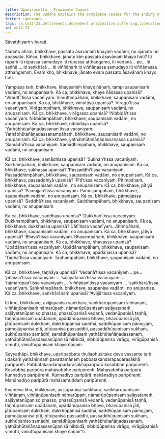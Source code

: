 ```yaml
---
title: Upanisasutta - Proximate Causes
description: The Buddha explains the proximate causes for the ending of defilements. The twelve factors leading to the ending of defilements are explained along with twelve factors that lead to suffering.
fetter: ignorance
tags: sn,sn12-21,defilements,dependent origination,suffering,liberation
id: sn12.23
---
```


Sāvatthiyaṁ viharati.

“Jānato ahaṁ, bhikkhave, passato āsavānaṁ khayaṁ vadāmi, no ajānato no apassato. Kiñca, bhikkhave, jānato kiṁ passato āsavānaṁ khayo hoti? Iti rūpaṁ iti rūpassa samudayo iti rūpassa atthaṅgamo, iti vedanā …pe… iti saññā … iti saṅkhārā … iti viññāṇaṁ iti viññāṇassa samudayo iti viññāṇassa atthaṅgamoti. Evaṁ kho, bhikkhave, jānato evaṁ passato āsavānaṁ khayo hoti.

Yampissa taṁ, bhikkhave, khayasmiṁ khaye ñāṇaṁ, tampi saupanisaṁ vadāmi, no anupanisaṁ. Kā ca, bhikkhave, khaye ñāṇassa upanisā? ‘Vimuttī’tissa vacanīyaṁ. Vimuttimpāhaṁ, bhikkhave, saupanisaṁ vadāmi, no anupanisaṁ. Kā ca, bhikkhave, vimuttiyā upanisā? ‘Virāgo’tissa vacanīyaṁ. Virāgampāhaṁ, bhikkhave, saupanisaṁ vadāmi, no anupanisaṁ. Kā ca, bhikkhave, virāgassa upanisā? ‘Nibbidā’tissa vacanīyaṁ. Nibbidampāhaṁ, bhikkhave, saupanisaṁ vadāmi, no anupanisaṁ. Kā ca, bhikkhave, nibbidāya upanisā? ‘Yathābhūtañāṇadassanan’tissa vacanīyaṁ. Yathābhūtañāṇadassanampāhaṁ, bhikkhave, saupanisaṁ vadāmi, no anupanisaṁ. Kā ca, bhikkhave, yathābhūtañāṇadassanassa upanisā? ‘Samādhī’tissa vacanīyaṁ. Samādhimpāhaṁ, bhikkhave, saupanisaṁ vadāmi, no anupanisaṁ.

Kā ca, bhikkhave, samādhissa upanisā? ‘Sukhan’tissa vacanīyaṁ. Sukhampāhaṁ, bhikkhave, saupanisaṁ vadāmi, no anupanisaṁ. Kā ca, bhikkhave, sukhassa upanisā? ‘Passaddhī’tissa vacanīyaṁ. Passaddhimpāhaṁ, bhikkhave, saupanisaṁ vadāmi, no anupanisaṁ. Kā ca, bhikkhave, passaddhiyā upanisā? ‘Pītī’tissa vacanīyaṁ. Pītimpāhaṁ, bhikkhave, saupanisaṁ vadāmi, no anupanisaṁ. Kā ca, bhikkhave, pītiyā upanisā? ‘Pāmojjan’tissa vacanīyaṁ. Pāmojjampāhaṁ, bhikkhave, saupanisaṁ vadāmi, no anupanisaṁ. Kā ca, bhikkhave, pāmojjassa upanisā? ‘Saddhā’tissa vacanīyaṁ. Saddhampāhaṁ, bhikkhave, saupanisaṁ vadāmi, no anupanisaṁ.

Kā ca, bhikkhave, saddhāya upanisā? ‘Dukkhan’tissa vacanīyaṁ. Dukkhampāhaṁ, bhikkhave, saupanisaṁ vadāmi, no anupanisaṁ. Kā ca, bhikkhave, dukkhassa upanisā? ‘Jātī’tissa vacanīyaṁ. Jātimpāhaṁ, bhikkhave, saupanisaṁ vadāmi, no anupanisaṁ. Kā ca, bhikkhave, jātiyā upanisā? ‘Bhavo’tissa vacanīyaṁ. Bhavampāhaṁ, bhikkhave, saupanisaṁ vadāmi, no anupanisaṁ. Kā ca, bhikkhave, bhavassa upanisā? ‘Upādānan’tissa vacanīyaṁ. Upādānampāhaṁ, bhikkhave, saupanisaṁ vadāmi, no anupanisaṁ. Kā ca, bhikkhave, upādānassa upanisā? ‘Taṇhā’tissa vacanīyaṁ. Taṇhampāhaṁ, bhikkhave, saupanisaṁ vadāmi, no anupanisaṁ.

Kā ca, bhikkhave, taṇhāya upanisā? ‘Vedanā’tissa vacanīyaṁ …pe… ‘phasso’tissa vacanīyaṁ … ‘saḷāyatanan’tissa vacanīyaṁ … ‘nāmarūpan’tissa vacanīyaṁ … ‘viññāṇan’tissa vacanīyaṁ … ‘saṅkhārā’tissa vacanīyaṁ. Saṅkhārepāhaṁ, bhikkhave, saupanise vadāmi, no anupanise. Kā ca, bhikkhave, saṅkhārānaṁ upanisā? ‘Avijjā’tissa vacanīyaṁ.

Iti kho, bhikkhave, avijjūpanisā saṅkhārā, saṅkhārūpanisaṁ viññāṇaṁ, viññāṇūpanisaṁ nāmarūpaṁ, nāmarūpūpanisaṁ saḷāyatanaṁ, saḷāyatanūpaniso phasso, phassūpanisā vedanā, vedanūpanisā taṇhā, taṇhūpanisaṁ upādānaṁ, upādānūpaniso bhavo, bhavūpanisā jāti, jātūpanisaṁ dukkhaṁ, dukkhūpanisā saddhā, saddhūpanisaṁ pāmojjaṁ, pāmojjūpanisā pīti, pītūpanisā passaddhi, passaddhūpanisaṁ sukhaṁ, sukhūpaniso samādhi, samādhūpanisaṁ yathābhūtañāṇadassanaṁ, yathābhūtañāṇadassanūpanisā nibbidā, nibbidūpaniso virāgo, virāgūpanisā vimutti, vimuttūpanisaṁ khaye ñāṇaṁ.

Seyyathāpi, bhikkhave, uparipabbate thullaphusitake deve vassante taṁ udakaṁ yathāninnaṁ pavattamānaṁ pabbatakandarapadarasākhā paripūreti. Pabbatakandarapadarasākhāparipūrā kusobbhe paripūrenti. Kusobbhā paripūrā mahāsobbhe paripūrenti. Mahāsobbhā paripūrā kunnadiyo paripūrenti. Kunnadiyo paripūrā mahānadiyo paripūrenti. Mahānadiyo paripūrā mahāsamuddaṁ paripūrenti.

Evameva kho, bhikkhave, avijjūpanisā saṅkhārā, saṅkhārūpanisaṁ viññāṇaṁ, viññāṇūpanisaṁ nāmarūpaṁ, nāmarūpūpanisaṁ saḷāyatanaṁ, saḷāyatanūpaniso phasso, phassūpanisā vedanā, vedanūpanisā taṇhā, taṇhūpanisaṁ upādānaṁ, upādānūpaniso bhavo, bhavūpanisā jāti, jātūpanisaṁ dukkhaṁ, dukkhūpanisā saddhā, saddhūpanisaṁ pāmojjaṁ, pāmojjūpanisā pīti, pītūpanisā passaddhi, passaddhūpanisaṁ sukhaṁ, sukhūpaniso samādhi, samādhūpanisaṁ yathābhūtañāṇadassanaṁ, yathābhūtañāṇadassanūpanisā nibbidā, nibbidūpaniso virāgo, virāgūpanisā vimutti, vimuttūpanisaṁ khaye ñāṇan”ti.

